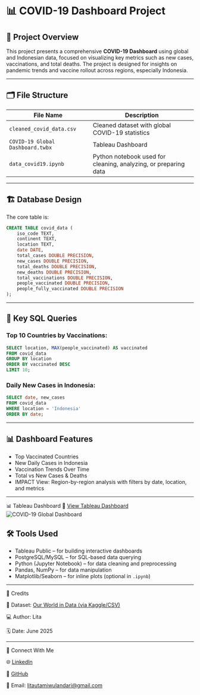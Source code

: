 
# 📊 COVID-19 Dashboard Project

## 📁 Project Overview
This project presents a comprehensive **COVID-19 Dashboard** using global and Indonesian data, focused on visualizing key metrics such as new cases, vaccinations, and total deaths. The project is designed for insights on pandemic trends and vaccine rollout across regions, especially Indonesia.

---

## 🗂️ File Structure

| File Name                 | Description |
|--------------------------|-------------|
| `cleaned_covid_data.csv` | Cleaned dataset with global COVID-19 statistics |
| `COVID-19 Global Dashboard.twbx`          | Tableau Dashboard |
| `data_covid19.ipynb`     | Python notebook used for cleaning, analyzing, or preparing data |

---

## 🏗️ Database Design

The core table is:

```sql
CREATE TABLE covid_data (
    iso_code TEXT,
    continent TEXT,
    location TEXT,
    date DATE,
    total_cases DOUBLE PRECISION,
    new_cases DOUBLE PRECISION,
    total_deaths DOUBLE PRECISION,
    new_deaths DOUBLE PRECISION,
    total_vaccinations DOUBLE PRECISION,
    people_vaccinated DOUBLE PRECISION,
    people_fully_vaccinated DOUBLE PRECISION
);
```

---

## 📌 Key SQL Queries

### Top 10 Countries by Vaccinations:
```sql
SELECT location, MAX(people_vaccinated) AS vaccinated
FROM covid_data
GROUP BY location
ORDER BY vaccinated DESC
LIMIT 10;
```

### Daily New Cases in Indonesia:
```sql
SELECT date, new_cases
FROM covid_data
WHERE location = 'Indonesia'
ORDER BY date;
```

---

## 📊 Dashboard Features

- Top Vaccinated Countries
- New Daily Cases in Indonesia
- Vaccination Trends Over Time
- Total vs New Cases & Deaths
- IMPACT View: Region-by-region analysis with filters by date, location, and metrics

---
📊 Tableau Dashboard
🔗 [View Tableau Dashboard](https://public.tableau.com/app/profile/lita/viz/COVID-19GlobalDashboard_17504317088400/COVID-19GlobalDashboard)
![COVID-19 Global Dashboard](https://github.com/user-attachments/assets/7cceae12-f62b-40b8-a500-02e098cc7c5e)


## 🛠️ Tools Used

- Tableau Public – for building interactive dashboards
- PostgreSQL/MySQL – for SQL-based data querying
- Python (Jupyter Notebook) – for data cleaning and preprocessing
- Pandas, NumPy – for data manipulation
- Matplotlib/Seaborn – for inline plots (optional in `.ipynb`)

---

🧷 Credits

📂 Dataset: [Our World in Data (via Kaggle/CSV)](https://docs.owid.io/projects/covid/en/latest/dataset.html)

💻 Author: Lita

🗓 Date: June 2025

---

📎 Connect With Me

🌐 [LinkedIn](https://www.linkedin.com/in/lita-utami-wulandari/)

💼 [GitHub](https://github.com/litascripts)

📧 Email: litautamiwulandari@gmail.com
